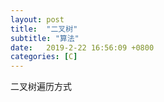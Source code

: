 ```yaml
---
layout: post
title:  "二叉树"
subtitle: "算法"
date:   2019-2-22 16:56:09 +0800
categories: [C]
---
```


二叉树遍历方式

